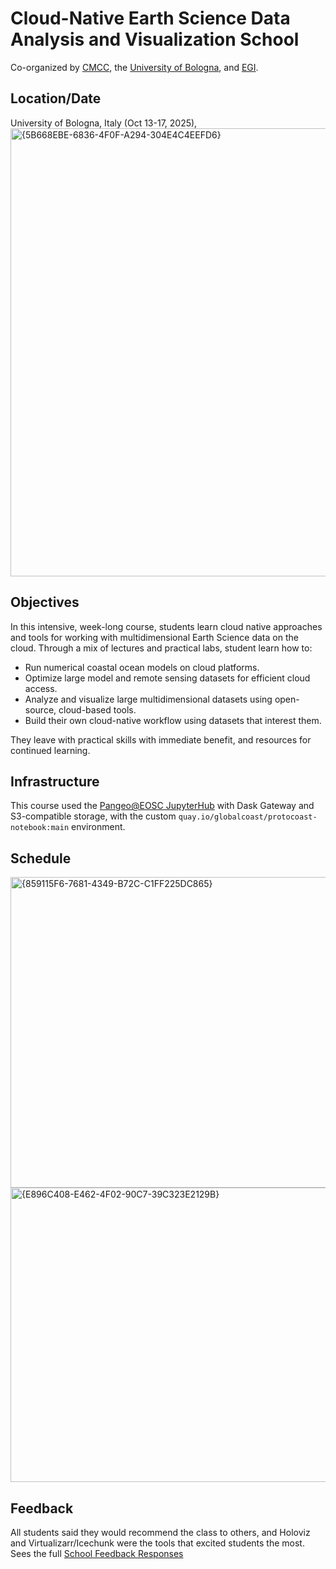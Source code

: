 # Cloud-Native Earth Science Data Analysis and Visualization School
Co-organized by [CMCC](https://www.cmcc.it/), the [University of Bologna](https://www.unibo.it/en), and [EGI](https://www.egi.eu/).
## Location/Date
University of Bologna, Italy (Oct 13-17, 2025),
<img width="1320" height="717" alt="{5B668EBE-6836-4F0F-A294-304E4C4EEFD6}" src="https://github.com/user-attachments/assets/9c45cd81-b082-4f0e-ac98-1000f1f5b54d" />

## Objectives
In this intensive, week-long course, students learn cloud native approaches and tools for working with multidimensional Earth Science data on the cloud. Through a mix of lectures and practical labs, student learn how to:

* Run numerical coastal ocean models on cloud platforms.
* Optimize large model and remote sensing datasets for efficient cloud access.
* Analyze and visualize large multidimensional datasets using open-source, cloud-based tools.
* Build their own cloud-native workflow using datasets that interest them.

They leave with practical skills with immediate benefit, and resources for continued learning.

## Infrastructure 
This course used the [Pangeo@EOSC JupyterHub](https://pangeo-eosc.vm.fedcloud.eu/) with Dask Gateway and S3-compatible storage, with the custom `quay.io/globalcoast/protocoast-notebook:main` environment. 
## Schedule
<img width="700" height="497" alt="{859115F6-7681-4349-B72C-C1FF225DC865}" src="https://github.com/user-attachments/assets/2c111a20-699f-46b8-a67c-137d0361b8a2" />
<img width="738" height="471" alt="{E896C408-E462-4F02-90C7-39C323E2129B}" src="https://github.com/user-attachments/assets/a1ef3b4e-8549-4c36-9311-ff415f115dc1" />

## Feedback
All students said they would recommend the class to others, and Holoviz and Virtualizarr/Icechunk were the tools that excited students the most.  Sees the full [School Feedback Responses](./pangeo_class_survey_results.pdf)

